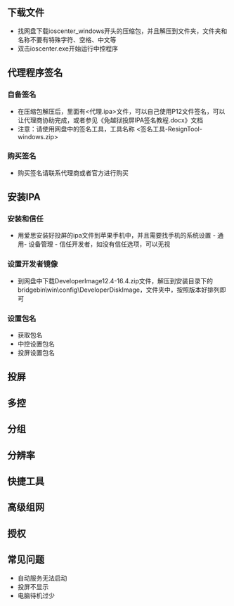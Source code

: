 ## 下载文件

- 找网盘下载ioscenter_windows开头的压缩包，并且解压到文件夹，文件夹和名称不要有特殊字符、空格、中文等
- 双击ioscenter.exe开始运行中控程序

## 代理程序签名

### 自备签名

- 在压缩包解压后，里面有<代理.ipa>文件，可以自己使用P12文件签名，可以让代理商协助完成，或者参见《免越狱投屏IPA签名教程.docx》文档
- 注意：请使用网盘中的签名工具，工具名称 <签名工具-ResignTool-windows.zip>

### 购买签名

- 购买签名请联系代理商或者官方进行购买

## 安装IPA

### 安装和信任

- 用爱思安装好投屏的ipa文件到苹果手机中，并且需要找手机的系统设置 - 通用- 设备管理 - 信任开发者，如没有信任选项，可以无视

### 设置开发者镜像

- 到网盘中下载DeveloperImage12.4-16.4.zip文件，解压到安装目录下的bridgebin\win\config\DeveloperDiskImage，文件夹中，按照版本好排列即可

### 设置包名

- 获取包名
- 中控设置包名
- 投屏设置包名



## 投屏

## 多控

## 分组

## 分辨率

## 快捷工具

## 高级组网

## 授权

## 常见问题

- 自动服务无法启动
- 投屏不显示
- 电脑待机过少